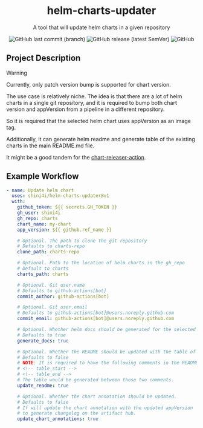 <div align="center">

# helm-charts-updater

A tool that will update helm charts in a given repository

![GitHub last commit (branch)](https://img.shields.io/github/last-commit/shini4i/helm-charts-updater/main?style=plastic)
![GitHub release (latest SemVer)](https://img.shields.io/github/v/release/shini4i/helm-charts-updater?style=plastic)
![GitHub](https://img.shields.io/github/license/shini4i/helm-charts-updater?style=plastic)

</div>

## Project Description

> [!WARNING]
> Currently, only patch version bump is supported for chart version.

The use case is relatively niche. The idea is that there are a lot of helm charts in a single git
repository, and it is required to bump both chart version and appVersion from a pipeline in a different repository.

So it is required that the selected helm chart uses appVersion as an image tag.

Additionally, it can generate helm readme and generate table of the existing charts in the main README.md file.

It might be a good tandem for the [chart-releaser-action](https://github.com/helm/chart-releaser-action).

## Example Workflow

```yaml
- name: Update helm chart
  uses: shini4i/helm-charts-updater@v1
  with:
    github_token: ${{ secrets.GH_TOKEN }}
    gh_user: shini4i
    gh_repo: charts
    chart_name: my-chart
    app_version: ${{ github.ref_name }}

    # Optional. The path to clone the git repository
    # Defaults to charts-repo
    clone_path: charts-repo

    # Optional. Path to the location of helm charts in the gh_repo
    # Default to charts
    charts_path: charts

    # Optional. Git user.name
    # Defaults to github-actions[bot]
    commit_author: github-actions[bot]

    # Optional. Git user.email
    # Defaults to github-actions[bot]@users.noreply.github.com
    commit_email: github-actions[bot]@users.noreply.github.com

    # Optional. Whether helm docs should be generated for the selected chart.
    # Defaults to true
    generate_docs: true

    # Optional. Whether the README should be updated with the table of existing charts.
    # Defaults to false
    # NOTE: It is required to have the following comments in the README.md file:
    # <!-- table_start -->
    # <!-- table_end -->
    # The table would be generated between those two comments.
    update_readme: true

    # Optional. Whether the chart annotation should be updated.
    # Defaults to false
    # If will update the chart annotation with the updated appVersion
    # to generate changelog on the artifact hub.
    update_chart_annotations: true
```
